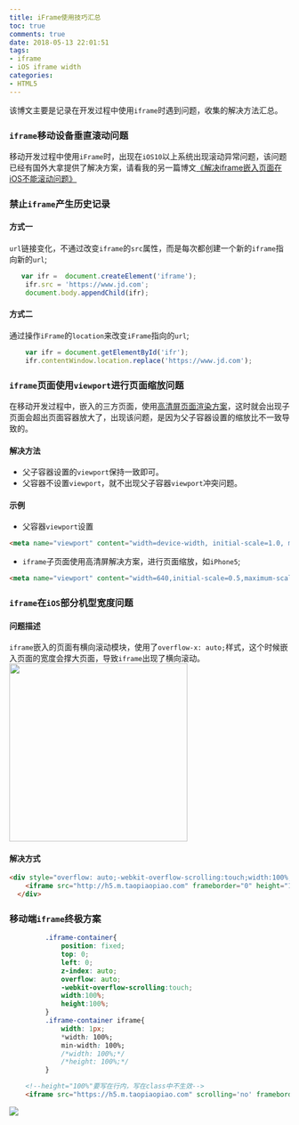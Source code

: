 ```yaml
---
title: iFrame使用技巧汇总
toc: true
comments: true
date: 2018-05-13 22:01:51
tags:
- iframe
- iOS iframe width
categories:
- HTML5
---
```


该博文主要是记录在开发过程中使用`iframe`时遇到问题，收集的解决方法汇总。

### `iframe`移动设备垂直滚动问题
移动开发过程中使用`iFrame`时，出现在`iOS10`以上系统出现滚动异常问题，该问题已经有国外大拿提供了解决方案，请看我的另一篇博文[《解决iframe嵌入页面在iOS不能滚动问题》](https://youcanping.cn/2017/12/28/iframe-scroll-in-ios/)

### 禁止`iframe`产生历史记录
#### 方式一
`url`链接变化，不通过改变`iframe`的`src`属性，而是每次都创建一个新的`iframe`指向新的`url`;
```js
   var ifr =  document.createElement('iframe');
    ifr.src = 'https://www.jd.com';
    document.body.appendChild(ifr);
```
#### 方式二
通过操作`iFrame`的`location`来改变`iFrame`指向的`url`;
```js
    var ifr = document.getElementById('ifr');
    ifr.contentWindow.location.replace('https://www.jd.com');
```

### `iframe`页面使用`viewport`进行页面缩放问题
在移动开发过程中，嵌入的三方页面，使用[高清屏页面渲染方案](http://www.aliued.com/?p=3166)，这时就会出现子页面会超出页面容器放大了，出现该问题，是因为父子容器设置的缩放比不一致导致的。
#### 解决方法
* 父子容器设置的`viewport`保持一致即可。
* 父容器不设置`viewport`，就不出现父子容器`viewport`冲突问题。

#### 示例
* 父容器`viewport`设置

```html
<meta name="viewport" content="width=device-width, initial-scale=1.0, maximum-scale=1.0,minimum-scale=1.0,user-scalable=0" />
```
* `iframe`子页面使用高清屏解决方案，进行页面缩放，如`iPhone5`;

```html
<meta name="viewport" content="width=640,initial-scale=0.5,maximum-scale=0.5, minimum-scale=0.5,user-scalable=no">
```

### `iframe`在`iOS`部分机型宽度问题
#### 问题描述
`iframe`嵌入的页面有横向滚动模块，使用了`overflow-x: auto;`样式，这个时候嵌入页面的宽度会撑大页面，导致`iframe`出现了横向滚动。      
<img src="http://our9i4zgx.bkt.clouddn.com/QQ20180514-222410.gif" style="width:320px;">

#### 解决方式
```html
<div style="overflow: auto;-webkit-overflow-scrolling:touch;width:100%;height:100%;">
    <iframe src="http://h5.m.taopiaopiao.com" frameborder="0" height="100%" scrolling='no' style="width: 1px; min-width: 100%; *width: 100%;"></iframe>
  </div>
```

### 移动端`iframe`终极方案
```css
         .iframe-container{
             position: fixed;
             top: 0;
             left: 0;
             z-index: auto;
             overflow: auto;
             -webkit-overflow-scrolling:touch;
             width:100%;
             height:100%;
         }
         .iframe-container iframe{
             width: 1px;
             *width: 100%;
             min-width: 100%;
             /*width: 100%;*/
             /*height: 100%;*/
         }
```
```html
    <!--height="100%"要写在行内，写在class中不生效-->
    <iframe src="https://h5.m.taopiaopiao.com" scrolling='no' frameborder="0" height="100%"></iframe>
```
![](http://our9i4zgx.bkt.clouddn.com/QQ20180514-223503@2x.png)




 
       
      





